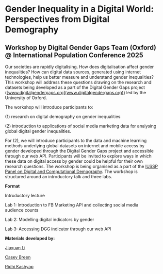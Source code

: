# Gender Inequality in a Digital World: Perspectives from Digital Demography

## Workshop by Digital Gender Gaps Team (Oxford) @ International Population Conference 2025

Our societies are rapidly digitalising. How does digitalisation affect gender inequalities? How can digital data sources, generated using internet technologies, help us better measure and understand gender inequalities? This workshop will address these questions drawing on the research and datasets being developed as a part of the Digital Gender Gaps project ([www.digitalgendergaps.org](www.digitalgendergaps.org)) led by the University of Oxford.

The workshop will introduce participants to:

(1) research on digital demography on gender inequalities

(2) introduction to applications of social media marketing data for analysing global digital gender inequalities.

For (2), we will introduce participants to the data and machine learning methods underlying global datasets on internet and mobile access by gender developed through the Digital Gender Gaps project and accessible through our web API. Participants will be invited to explore ways in which these data on digital access by gender could be helpful for their own research questions. The workshop is being organised as a part of the [IUSSP Panel on Digital and Computational Demography](https://iussp.org/en/digital-and-computational-demography). The workshop is structured around an introductory talk and three labs.

**Format**

Introductory lecture

Lab 1: Introduction to FB Marketing API and collecting social media audience counts

Lab 2: Modelling digital indicators by gender

Lab 3: Accessing DGG indicator through our web API

**Materials developed by:**

[Jiaxuan Li](https://www.linkedin.com/in/jiaxuan-li-2515b624b/)

[Casey Breen](https://www.caseybreen.com)

[Ridhi Kashyap](https://www.demography.ox.ac.uk/people/ridhi-kashyap)
